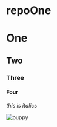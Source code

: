 # repoOne
# One 
## Two
### Three
#### Four



_this is italics_

![puppy](https://hips.hearstapps.com/countryliving.cdnds.net/17/47/2048x1365/gallery-1511194376-cavachon-puppy-christmas.jpg?resize=980:*)
